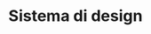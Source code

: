 ---
layout: redirect.njk
tags: toplevel
parent: it
key: design-system_it
title: Sistema di design
alternativetitle: Il sistema di design FFS.
redirect: /it/design-system/getting-started/designing/
order: 4
---